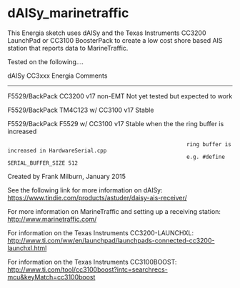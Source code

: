 # dAISy_marinetraffic
This Energia sketch uses dAISy and the Texas Instruments CC3200 LaunchPad or CC3100 BoosterPack to create a low cost shore based AIS station that reports data to MarineTraffic.

Tested on the following....

  dAISy             CC3xxx                Energia           Comments
  --------------    -----------------     -------------     -------------------------------------------
  
  F5529/BackPack    CC3200                v17 non-EMT       Not yet tested but expected to work
  
  F5529/BackPack    TM4C123 w/ CC3100     v17               Stable
  
  F5529/BackPack    F5529 w/ CC3100       v17               Stable when the the ring buffer is increased
  
                                                            ring buffer is increased in HardwareSerial.cpp
                                                            e.g. #define SERIAL_BUFFER_SIZE 512 

Created by Frank Milburn, January 2015

See the following link for more information on dAISy: https://www.tindie.com/products/astuder/daisy-ais-receiver/

For more information on MarineTraffic and setting up a receiving station: http://www.marinetraffic.com/

For information on the Texas Instruments CC3200-LAUNCHXL: http://www.ti.com/ww/en/launchpad/launchpads-connected-cc3200-launchxl.html

For information on the Texas Instruments CC3100BOOST:
http://www.ti.com/tool/cc3100boost?intc=searchrecs-mcu&keyMatch=cc3100boost
